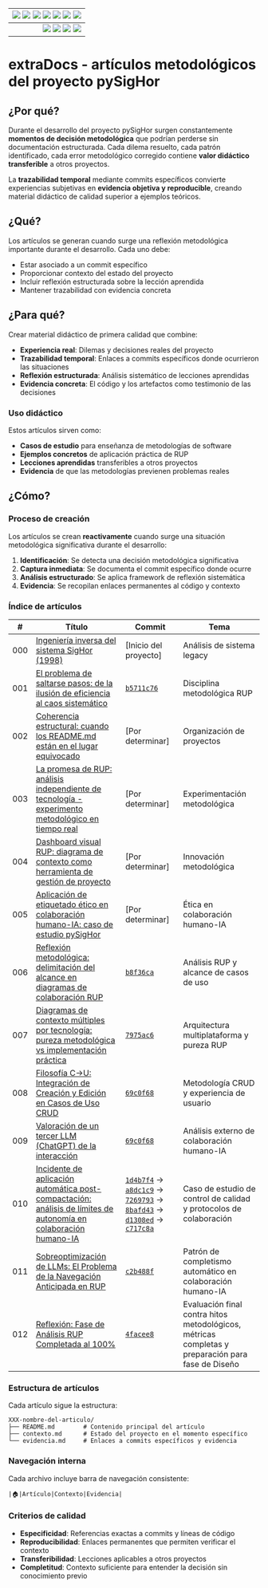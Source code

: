 <div align=right>
 
|[![](https://img.shields.io/badge/-Inicio-FFF?style=flat&logo=Emlakjet&logoColor=black)](../README.md) [![](https://img.shields.io/badge/-RUP-FFF?style=flat&logo=Elsevier&logoColor=black)](../RUP/README.md) [![](https://img.shields.io/badge/-Modelo_del_dominio-FFF?style=flat&logo=freedesktop.org&logoColor=black)](../RUP/00-casos-uso/00-modelo-del-dominio/modelo-dominio.md) [![](https://img.shields.io/badge/-Actores_&_Casos_de_Uso-FFF?style=flat&logo=crewunited&logoColor=black)](../RUP/00-casos-uso/01-actores-casos-uso/actores-casos-uso.md) [![](https://img.shields.io/badge/-Diagrama_de_contexto-FFF?style=flat&logo=diagramsdotnet&logoColor=black)](../RUP/00-casos-uso/01-actores-casos-uso/diagrama-contexto-administrador.md) [![](https://img.shields.io/badge/-Detalle_&_Prototipo-FFF?style=flat&logo=typeorm&logoColor=black)](../RUP/00-casos-uso/02-detalle/README.md) [![](https://img.shields.io/badge/-Análisis-FFF?style=flat&logo=multisim&logoColor=black)](../RUP/01-analisis/casos-uso/README.md)
|-:
|[![](https://img.shields.io/badge/-Estado-FFF?style=flat&logo=greensock&logoColor=black)](../RUP/README.md) [![](https://img.shields.io/badge/-Propuesta_de_dashboard-FFF?style=flat&logo=composer&logoColor=black)](https://raw.githubusercontent.com/mmasias/pySigHor/main/images/RUP/99-seguimiento/diagrama-contexto-administrador.svg) [![](https://img.shields.io/badge/-Reflexiones-FFF?style=flat&logo=hootsuite&logoColor=black)](README.md) [![](https://img.shields.io/badge/-Log_de_conversación-FFF?style=flat&logo=gnometerminal&logoColor=black)](../conversation-log.md)

</div>

# extraDocs - artículos metodológicos del proyecto pySigHor

## ¿Por qué?

Durante el desarrollo del proyecto pySigHor surgen constantemente **momentos de decisión metodológica** que podrían perderse sin documentación estructurada. Cada dilema resuelto, cada patrón identificado, cada error metodológico corregido contiene **valor didáctico transferible** a otros proyectos.

La **trazabilidad temporal** mediante commits específicos convierte experiencias subjetivas en **evidencia objetiva y reproducible**, creando material didáctico de calidad superior a ejemplos teóricos.

## ¿Qué?

Los artículos se generan cuando surge una reflexión metodológica importante durante el desarrollo. Cada uno debe:

- Estar asociado a un commit específico
- Proporcionar contexto del estado del proyecto
- Incluir reflexión estructurada sobre la lección aprendida
- Mantener trazabilidad con evidencia concreta

## ¿Para qué?

Crear material didáctico de primera calidad que combine:

- **Experiencia real**: Dilemas y decisiones reales del proyecto
- **Trazabilidad temporal**: Enlaces a commits específicos donde ocurrieron las situaciones
- **Reflexión estructurada**: Análisis sistemático de lecciones aprendidas
- **Evidencia concreta**: El código y los artefactos como testimonio de las decisiones

### Uso didáctico

Estos artículos sirven como:

- **Casos de estudio** para enseñanza de metodologías de software
- **Ejemplos concretos** de aplicación práctica de RUP
- **Lecciones aprendidas** transferibles a otros proyectos
- **Evidencia** de que las metodologías previenen problemas reales

## ¿Cómo?

### Proceso de creación

Los artículos se crean **reactivamente** cuando surge una situación metodológica significativa durante el desarrollo:

1. **Identificación**: Se detecta una decisión metodológica significativa
2. **Captura inmediata**: Se documenta el commit específico donde ocurre
3. **Análisis estructurado**: Se aplica framework de reflexión sistemática
4. **Evidencia**: Se recopilan enlaces permanentes al código y contexto

### Índice de artículos

| # | Título | Commit | Tema |
|---|--------|--------|------|
| 000 | [Ingeniería inversa del sistema SigHor (1998)](000-ingenieria-inversa/) | [Inicio del proyecto] | Análisis de sistema legacy |
| 001 | [El problema de saltarse pasos: de la ilusión de eficiencia al caos sistemático](001-saltarse-pasos-desarrollo/README.md) | [`b5711c76`](https://github.com/mmasias/pySigHor/tree/b5711c76a9b96432252c596b0d0c53815550fdf8) | Disciplina metodológica RUP |
| 002 | [Coherencia estructural: cuando los README.md están en el lugar equivocado](002-coherencia-estructural-readme/README.md) | [Por determinar] | Organización de proyectos |
| 003 | [La promesa de RUP: análisis independiente de tecnología - experimento metodológico en tiempo real](003-rup-independencia-tecnologica/README.md) | [Por determinar] | Experimentación metodológica |
| 004 | [Dashboard visual RUP: diagrama de contexto como herramienta de gestión de proyecto](004-dashboard-visual-rup-casos-uso/README.md) | [Por determinar] | Innovación metodológica |
| 005 | [Aplicación de etiquetado ético en colaboración humano-IA: caso de estudio pySigHor](005-etiquetado-etico-colaboracion-humano-ia/README.md) | [Por determinar] | Ética en colaboración humano-IA |
| 006 | [Reflexión metodológica: delimitación del alcance en diagramas de colaboración RUP](006-reflexion-alcance-casos-uso-colaboracion/README.md) | [`b8f36ca`](https://github.com/mmasias/pySigHor/tree/b8f36ca7fd409c16fb03be9e3f21058ee78df985) | Análisis RUP y alcance de casos de uso |
| 007 | [Diagramas de contexto múltiples por tecnología: pureza metodológica vs implementación práctica](007-diagramas-contexto-multiples-tecnologias/README.md) | [`7975ac6`](https://github.com/mmasias/pySigHor/tree/7975ac6) | Arquitectura multiplataforma y pureza RUP |
| 008 | [Filosofía C→U: Integración de Creación y Edición en Casos de Uso CRUD](008-filosofia-crud-creacion-edicion/README.md) | [`69c0f68`](https://github.com/mmasias/pySigHor/tree/69c0f681227d1a0aad86ea8fa21313db09d570d7) | Metodología CRUD y experiencia de usuario |
| 009 | [Valoración de un tercer LLM (ChatGPT) de la interacción](009-opinion-tercer-llm/README.md) | [`69c0f68`](https://github.com/mmasias/pySigHor/tree/69c0f681227d1a0aad86ea8fa21313db09d570d7) | Análisis externo de colaboración humano-IA |
| 010 | [Incidente de aplicación automática post-compactación: análisis de límites de autonomía en colaboración humano-IA](010-incidente-aplicacion-automatica-post-compactacion/README.md) | [`1d4b7f4`](https://github.com/mmasias/pySigHor/commit/1d4b7f4) → [`a8dc1c9`](https://github.com/mmasias/pySigHor/commit/a8dc1c9) → [`7269793`](https://github.com/mmasias/pySigHor/commit/7269793) → [`8bafd43`](https://github.com/mmasias/pySigHor/commit/8bafd43) → [`d1308ed`](https://github.com/mmasias/pySigHor/commit/d1308ed) → [`c717c8a`](https://github.com/mmasias/pySigHor/commit/c717c8a) | Caso de estudio de control de calidad y protocolos de colaboración |
| 011 | [Sobreoptimización de LLMs: El Problema de la Navegación Anticipada en RUP](011-sobreoptimizacion-llms-navegacion-rup/README.md) | [`c2b488f`](https://github.com/mmasias/pySigHor/commit/c2b488f) | Patrón de completismo automático en colaboración humano-IA |
| 012 | [Reflexión: Fase de Análisis RUP Completada al 100%](012-reflexion-fase-analisis-completada/README.md) | [`4facee8`](https://github.com/mmasias/pySigHor/commit/4facee8) | Evaluación final contra hitos metodológicos, métricas completas y preparación para fase de Diseño |

### Estructura de artículos

Cada artículo sigue la estructura:
```
XXX-nombre-del-articulo/
├── README.md        # Contenido principal del artículo
├── contexto.md      # Estado del proyecto en el momento específico
└── evidencia.md     # Enlaces a commits específicos y evidencia
```

### Navegación interna

Cada archivo incluye barra de navegación consistente:
```
|🏠️|Artículo|Contexto|Evidencia|
```

### Criterios de calidad

- **Especificidad**: Referencias exactas a commits y líneas de código
- **Reproducibilidad**: Enlaces permanentes que permiten verificar el contexto
- **Transferibilidad**: Lecciones aplicables a otros proyectos  
- **Completitud**: Contexto suficiente para entender la decisión sin conocimiento previo
